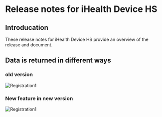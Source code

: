# Release notes for iHealth Device HS

## Introducation

These release notes for iHealth Device HS provide an overview of the release and document.

## Data is returned in different ways

### old version

![Registration1](https://shiva-hack.github.io/iHealthDeviceLabs-Android/blob/master/public/iHealth_device_HS_old.png?raw=true)

### New feature in new version

![Registration1](https://shiva-hack.github.io/iHealthDeviceLabs-Android/blob/master/public/iHealth_device_HS_new.png?raw=true)
